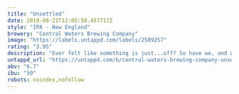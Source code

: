 ```yaml
---
title: "Unsettled"
date: 2019-08-21T12:05:58.457717Z
style: "IPA - New England"
brewery: "Central Waters Brewing Company"
image: "https://labels.untappd.com/labels/2589257"
rating: "3.95"
description: "Ever felt like something is just...off? So have we, and we know why! Although usually clear, we have manipulated the malt, wheat, and insane amount of hops in a way that creates a purposely hazy beer. Still unsettled? Give it a try...we don't think you will be!"
untappd_url: "https://untappd.com/b/central-waters-brewing-company-unsettled/2589257"
abv: "6.7"
ibu: "50"
robots: noindex,nofollow
---
```


